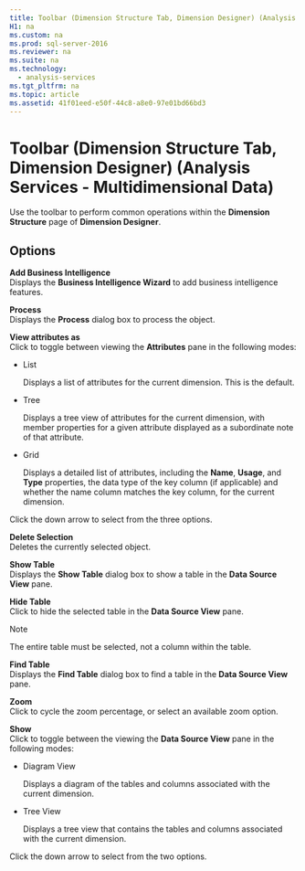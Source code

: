 ```yaml
---
title: Toolbar (Dimension Structure Tab, Dimension Designer) (Analysis Services - Multidimensional Data)
H1: na
ms.custom: na
ms.prod: sql-server-2016
ms.reviewer: na
ms.suite: na
ms.technology: 
  - analysis-services
ms.tgt_pltfrm: na
ms.topic: article
ms.assetid: 41f01eed-e50f-44c8-a8e0-97e01bd66bd3
---
```

# Toolbar (Dimension Structure Tab, Dimension Designer) (Analysis Services - Multidimensional Data)
  Use the toolbar to perform common operations within the **Dimension Structure** page of **Dimension Designer**.  
  
## Options  
 **Add Business Intelligence**  
 Displays the **Business Intelligence Wizard** to add business intelligence features.  
  
 **Process**  
 Displays the **Process** dialog box to process the object.  
  
 **View attributes as**  
 Click to toggle between viewing the **Attributes** pane in the following modes:  
  
-   List  
  
     Displays a list of attributes for the current dimension. This is the default.  
  
-   Tree  
  
     Displays a tree view of attributes for the current dimension, with member properties for a given attribute displayed as a subordinate note of that attribute.  
  
-   Grid  
  
     Displays a detailed list of attributes, including the **Name**, **Usage**, and **Type** properties, the data type of the key column \(if applicable\) and whether the name column matches the key column, for the current dimension.  
  
 Click the down arrow to select from the three options.  
  
 **Delete Selection**  
 Deletes the currently selected object.  
  
 **Show Table**  
 Displays the **Show Table** dialog box to show a table in the **Data Source View** pane.  
  
 **Hide Table**  
 Click to hide the selected table in the **Data Source View** pane.  
  
> [!NOTE]  
>  The entire table must be selected, not a column within the table.  
  
 **Find Table**  
 Displays the **Find Table** dialog box to find a table in the **Data Source View** pane.  
  
 **Zoom**  
 Click to cycle the zoom percentage, or select an available zoom option.  
  
 **Show**  
 Click to toggle between the viewing the **Data Source View** pane in the following modes:  
  
-   Diagram View  
  
     Displays a diagram of the tables and columns associated with the current dimension.  
  
-   Tree View  
  
     Displays a tree view that contains the tables and columns associated with the current dimension.  
  
 Click the down arrow to select from the two options.  
  
  